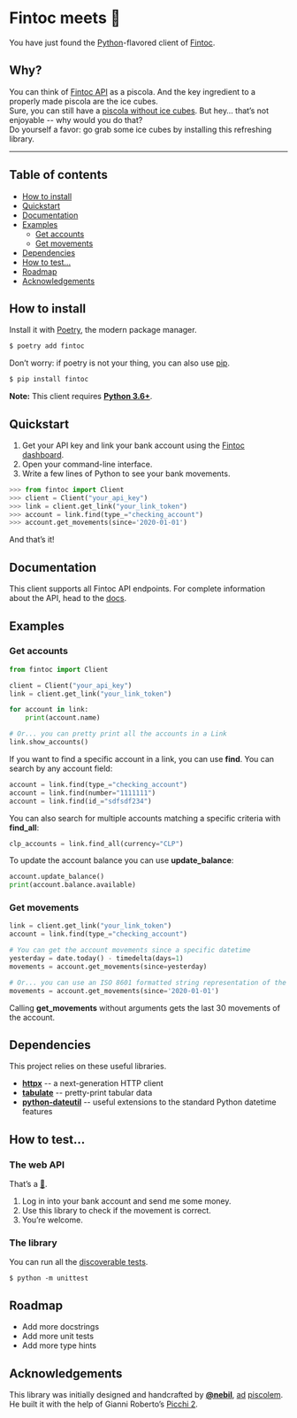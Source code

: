 
# Fintoc meets :snake:

You have just found the [Python](https://www.python.org/)-flavored client of [Fintoc](https://fintoc.com/).

## Why?

You can think of [Fintoc API](https://fintoc.com/docs) as a piscola.
And the key ingredient to a properly made piscola are the ice cubes.  
Sure, you can still have a [piscola without ice cubes](https://curl.haxx.se/).
But hey… that’s not enjoyable -- why would you do that?  
Do yourself a favor: go grab some ice cubes by installing this refreshing library.

---

## Table of contents

* [How to install](#how-to-install)
* [Quickstart](#quickstart)
* [Documentation](#documentation)
* [Examples](#examples)
  + [Get accounts](#get-accounts)
  + [Get movements](#get-movements)
* [Dependencies](#dependencies)
* [How to test...](#how-to-test)
* [Roadmap](#roadmap)
* [Acknowledgements](#acknowledgements)

## How to install

Install it with [Poetry](https://python-poetry.org/), the modern package manager.

```sh
$ poetry add fintoc
```

Don’t worry: if poetry is not your thing, you can also use [pip](https://pip.pypa.io/en/stable/).

```sh
$ pip install fintoc
```

**Note:** This client requires [**Python 3.6+**](https://docs.python.org/3/whatsnew/3.6.html).

## Quickstart

1. Get your API key and link your bank account using the [Fintoc dashboard](https://app.fintoc.com/login).
2. Open your command-line interface.
3. Write a few lines of Python to see your bank movements.

```python
>>> from fintoc import Client
>>> client = Client("your_api_key")
>>> link = client.get_link("your_link_token")
>>> account = link.find(type_="checking_account")
>>> account.get_movements(since='2020-01-01')
```

And that’s it!

## Documentation

This client supports all Fintoc API endpoints. For complete information about the API, head to the [docs](https://fintoc.com/docs).

## Examples

### Get accounts

```python
from fintoc import Client

client = Client("your_api_key")
link = client.get_link("your_link_token")

for account in link:
    print(account.name)

# Or... you can pretty print all the accounts in a Link
link.show_accounts()
```

If you want to find a specific account in a link, you can use **find**. You can search by any account field:

```python
account = link.find(type_="checking_account")
account = link.find(number="1111111")
account = link.find(id_="sdfsdf234")
```

You can also search for multiple accounts matching a specific criteria with **find_all**:

```python
clp_accounts = link.find_all(currency="CLP")
```

To update the account balance you can use **update_balance**:

```python
account.update_balance()
print(account.balance.available)
```

### Get movements

```python
link = client.get_link("your_link_token")
account = link.find(type_="checking_account")

# You can get the account movements since a specific datetime
yesterday = date.today() - timedelta(days=1)
movements = account.get_movements(since=yesterday)

# Or... you can use an ISO 8601 formatted string representation of the datetime
movements = account.get_movements(since='2020-01-01')
```

Calling **get_movements** without arguments gets the last 30 movements of the account.

## Dependencies

This project relies on these useful libraries.

- [**httpx**](https://github.com/encode/httpx) -- a next-generation HTTP client
- [**tabulate**](https://github.com/astanin/python-tabulate) -- pretty-print tabular data
- [**python-dateutil**](https://github.com/dateutil/dateutil) -- useful extensions to the standard Python datetime features

## How to test…

### The web API

That’s a [🍰](https://en.wiktionary.org/wiki/piece_of_cake).

1. Log in into your bank account and send me some money.
2. Use this library to check if the movement is correct.
3. You’re welcome.

### The library

You can run all the [discoverable tests](https://docs.python.org/3/library/unittest.html#test-discovery).

`$ python -m unittest`

## Roadmap

- Add more docstrings
- Add more unit tests
- Add more type hints

## Acknowledgements

This library was initially designed and handcrafted by [**@nebil**](https://github.com/nebil),
[ad](https://en.wikipedia.org/wiki/Ad_honorem) [piscolem](https://en.wiktionary.org/wiki/piscola).  
He built it with the help of Gianni Roberto’s [Picchi 2](https://www.youtube.com/watch?v=WqjUlmkYr2g).
